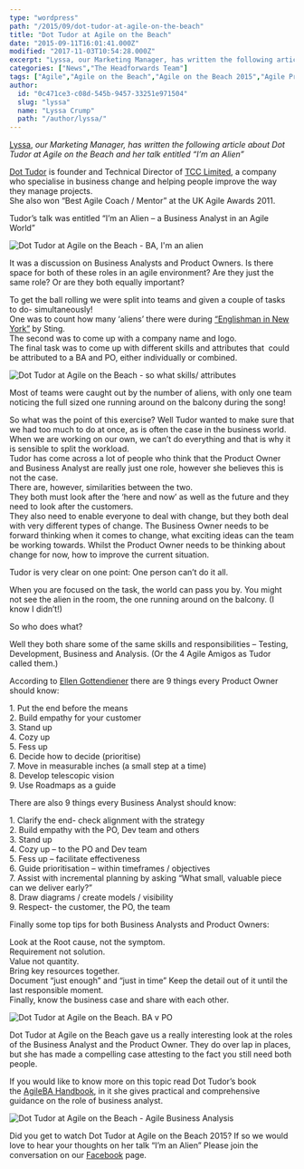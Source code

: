 ```yaml
---
type: "wordpress"
path: "/2015/09/dot-tudor-at-agile-on-the-beach"
title: "Dot Tudor at Agile on the Beach"
date: "2015-09-11T16:01:41.000Z"
modified: "2017-11-03T10:54:28.000Z"
excerpt: "Lyssa, our Marketing Manager, has written the following article about Dot Tudor at Agile on the Beach and her talk entitled “I’m an Alien” Dot Tudor is founder and Technical Director of TCC Limited, a company who specialise in business change and helping people improve the way they manage projects. She also won “Best Agile Coach / …"
categories: ["News","The Headforwards Team"]
tags: ["Agile","Agile on the Beach","Agile on the Beach 2015","Agile Project Management","AgileBA handbook","BA","Business Analyst","Dot Tudor","Dot Tudor at Agile on the beach","Dot Tudor at Agile on the beach 2015","Ellen Gottendiener","Englishman in New York","I'm an alien","I'm an alien - a business analyst in an agile world","PO","product owner","scrum","Sting","TCC Limited","UK agile awards"]
author:
  id: "0c471ce3-c08d-545b-9457-33251e971504"
  slug: "lyssa"
  name: "Lyssa Crump"
  path: "/author/lyssa/"
---
```

[Lyssa](https://uk.linkedin.com/in/lyssafeecrump), _our Marketing Manager, has written the following article about_ _Dot Tudor at Agile on the Beach and her talk entitled “I’m an Alien”_

[Dot Tudor](https://www.linkedin.com/in/dottudor) is founder and Technical Director of [TCC Limited](https://www.tcc-net.com/), a company who specialise in business change and helping people improve the way they manage projects.  
She also won “Best Agile Coach / Mentor” at the UK Agile Awards 2011.

Tudor’s talk was entitled “I’m an Alien – a Business Analyst in an Agile World”

![Dot Tudor at Agile on the Beach - BA, I'm an alien ](/wp-content/uploads/2015/09/Dot-Tudor-at-Agile-on-the-Beach-BA-Im-an-Alien.jpg)

It was a discussion on Business Analysts and Product Owners. Is there space for both of these roles in an agile environment? Are they just the same role? Or are they both equally important?

To get the ball rolling we were split into teams and given a couple of tasks to do- simultaneously!  
One was to count how many ‘aliens’ there were during [“Englishman in New York”](https://www.youtube.com/watch?v=d27gTrPPAyk) by Sting.  
The second was to come up with a company name and logo.  
The final task was to come up with different skills and attributes that  could be attributed to a BA and PO, either individually or combined.

![Dot Tudor at Agile on the Beach - so what skills/ attributes ](/wp-content/uploads/2015/09/Dot-Tudor-at-Agile-on-the-Beach.jpg)

Most of teams were caught out by the number of aliens, with only one team noticing the full sized one running around on the balcony during the song!

So what was the point of this exercise? Well Tudor wanted to make sure that we had too much to do at once, as is often the case in the business world.  
When we are working on our own, we can’t do everything and that is why it is sensible to split the workload.  
Tudor has come across a lot of people who think that the Product Owner and Business Analyst are really just one role, however she believes this is not the case.  
There are, however, similarities between the two.  
They both must look after the ‘here and now’ as well as the future and they need to look after the customers.  
They also need to enable everyone to deal with change, but they both deal with very different types of change. The Business Owner needs to be forward thinking when it comes to change, what exciting ideas can the team be working towards. Whilst the Product Owner needs to be thinking about change for now, how to improve the current situation.

Tudor is very clear on one point: One person can’t do it all.

When you are focused on the task, the world can pass you by. You might not see the alien in the room, the one running around on the balcony. (I know I didn’t!)

So who does what?

Well they both share some of the same skills and responsibilities – Testing, Development, Business and Analysis. (Or the 4 Agile Amigos as Tudor called them.)

According to [Ellen Gottendiener](https://www.ebgconsulting.com/about/) there are 9 things every Product Owner should know:

1\. Put the end before the means  
2\. Build empathy for your customer  
3\. Stand up  
4\. Cozy up  
5\. Fess up  
6\. Decide how to decide (prioritise)  
7\. Move in measurable inches (a small step at a time)  
8\. Develop telescopic vision  
9\. Use Roadmaps as a guide

There are also 9 things every Business Analyst should know:

1\. Clarify the end- check alignment with the strategy  
2\. Build empathy with the PO, Dev team and others  
3\. Stand up  
4\. Cozy up – to the PO and Dev team  
5\. Fess up – facilitate effectiveness  
6\. Guide prioritisation – within timeframes / objectives  
7\. Assist with incremental planning by asking “What small, valuable piece can we deliver early?”  
8\. Draw diagrams / create models / visibility  
9\. Respect- the customer, the PO, the team

Finally some top tips for both Business Analysts and Product Owners:

Look at the Root cause, not the symptom.  
Requirement not solution.  
Value not quantity.  
Bring key resources together.  
Document “just enough” and “just in time” Keep the detail out of it until the last responsible moment.  
Finally, know the business case and share with each other.

![Dot Tudor at Agile on the Beach. BA v PO](/wp-content/uploads/2015/09/Dot-Tudor-at-Agile-on-the-Beach-BA-versus-PO.jpg)

Dot Tudor at Agile on the Beach gave us a really interesting look at the roles of the Business Analyst and the Product Owner. They do over lap in places, but she has made a compelling case attesting to the fact you still need both people.

If you would like to know more on this topic read Dot Tudor’s book the [AgileBA Handbook](http://www.dsdm.org/product/agileba-business-analysis-handbook), in it she gives practical and comprehensive guidance on the role of business analyst.

![Dot Tudor at Agile on the Beach - Agile Business Analysis](/wp-content/uploads/2015/09/Dot-Tudor-at-Agile-on-the-Beach-Agile-Business-Analusis-handbook.jpg)

Did you get to watch Dot Tudor at Agile on the Beach 2015? If so we would love to hear your thoughts on her talk “I’m an Alien” Please join the conversation on our [Facebook](https://www.facebook.com/headforwards) page.